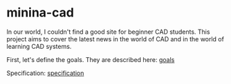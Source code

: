 # minina-cad
In our world, I couldn't find a good site for beginner CAD students. 
This project aims to cover the latest news in the world of CAD and in the world of learning CAD systems.

First, let's define the goals. They are described here: [goals](https://github.com/DariaMinina/minina-cad/blob/main/doc/goals.md)

Specification: [specification](https://github.com/DariaMinina/minina-cad/blob/main/doc/spec.md)

